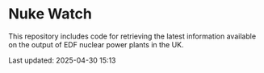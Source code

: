 # Nuke Watch

This repository includes code for retrieving the latest information available on the output of EDF nuclear power plants in the UK.

Last updated: 2025-04-30 15:13